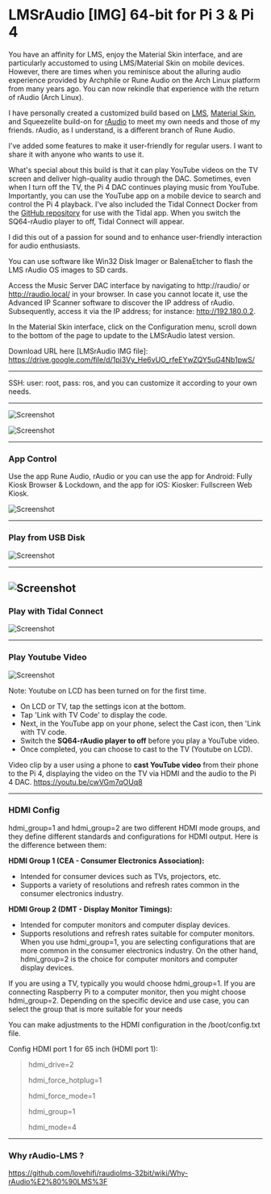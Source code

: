 # LMSrAudio [IMG] 64-bit for Pi 3 & Pi 4
You have an affinity for LMS, enjoy the Material Skin interface, and are particularly accustomed to using LMS/Material Skin on mobile devices. However, there are times when you reminisce about the alluring audio experience provided by Archphile or Rune Audio on the Arch Linux platform from many years ago. You can now rekindle that experience with the return of rAudio (Arch Linux).

I have personally created a customized build based on [LMS](https://forums.slimdevices.com/forum/user-forums/logitech-media-server), [Material Skin](https://github.com/CDrummond/lms-material), and Squeezelite build-on for [rAudio](https://github.com/rern/rAudio) to meet my own needs and those of my friends. rAudio, as I understand, is a different branch of Rune Audio.

I've added some features to make it user-friendly for regular users. I want to share it with anyone who wants to use it.

What's special about this build is that it can play YouTube videos on the TV screen and deliver high-quality audio through the DAC. Sometimes, even when I turn off the TV, the Pi 4 DAC continues playing music from YouTube. Importantly, you can use the YouTube app on a mobile device to search and control the Pi 4 playback. I've also included the Tidal Connect Docker from the [GitHub repository](https://github.com/GioF71/tidal-connect) for use with the Tidal app. When you switch the SQ64-rAudio player to off, Tidal Connect will appear.

I did this out of a passion for sound and to enhance user-friendly interaction for audio enthusiasts.

You can use software like Win32 Disk Imager or BalenaEtcher to flash the LMS rAudio OS images to SD cards.

Access the Music Server DAC interface by navigating to http://raudio/ or http://raudio.local/ in your browser. In case you cannot locate it, use the Advanced IP Scanner software to discover the IP address of rAudio. Subsequently, access it via the IP address; for instance: http://192.180.0.2.

In the Material Skin interface, click on the Configuration menu, scroll down to the bottom of the page to update to the LMSrAudio latest version.
>
Download URL here [LMSrAudio IMG file]:
https://drive.google.com/file/d/1pi3Vy_He6vUO_rfeEYwZQY5uG4Nb1pwS/
>
---------------------
>
SSH: user: root, pass: ros, and you can customize it according to your own needs.
>
---------------
![Screenshot](LMSrAudio-menu.png)

![Screenshot](LMSrAudioUI.png)
>
------------
>
### App Control
Use the app Rune Audio, rAudio or you can use the app for Android: Fully Kiosk Browser & Lockdown, and the app for iOS: Kiosker: Fullscreen Web Kiosk.
>
>
![Screenshot](https://raw.githubusercontent.com/lovehifi/addraudio/main/App_RuneAudio.jpg)
>
----------------
### Play from USB Disk
![Screenshot](https://raw.githubusercontent.com/lovehifi/addraudio/main/playonusb2.png)
>
--------
>
![Screenshot](https://raw.githubusercontent.com/lovehifi/addraudio/main/Eqfa12LMS.png)
--------
### Play with Tidal Connect
![Screenshot](https://raw.githubusercontent.com/lovehifi/addraudio/main/tidal-connect.jpg)
>
------------
>
### Play Youtube Video
>
![Screenshot](https://raw.githubusercontent.com/lovehifi/addraudio/main/play-ytube.png)

Note:
Youtube on LCD has been turned on for the first time.
- On LCD or TV, tap the settings icon at the bottom.
- Tap 'Link with TV Code' to display the code.
- Next, in the YouTube app on your phone, select the Cast icon, then 'Link with TV code.
- Switch the **SQ64-rAudio player to off** before you play a YouTube video.
- Once completed, you can choose to cast to the TV (Youtube on LCD).
>

Video clip by a user using a phone to **cast YouTube video** from their phone to the Pi 4, displaying the video on the TV via HDMI and the audio to the Pi 4 DAC.
https://youtu.be/cwVGm7qOUq8


------------
>
### HDMI Config
hdmi_group=1 and hdmi_group=2 are two different HDMI mode groups, and they define different standards and configurations for HDMI output. Here is the difference between them:

**HDMI Group 1 (CEA - Consumer Electronics Association):**

- Intended for consumer devices such as TVs, projectors, etc.
- Supports a variety of resolutions and refresh rates common in the consumer electronics industry.


**HDMI Group 2 (DMT - Display Monitor Timings):**

- Intended for computer monitors and computer display devices.
- Supports resolutions and refresh rates suitable for computer monitors.
When you use hdmi_group=1, you are selecting configurations that are more common in the consumer electronics industry. On the other hand, hdmi_group=2 is the choice for computer monitors and computer display devices.

If you are using a TV, typically you would choose hdmi_group=1. If you are connecting Raspberry Pi to a computer monitor, then you might choose hdmi_group=2. Depending on the specific device and use case, you can select the group that is more suitable for your needs
>
>
You can make adjustments to the HDMI configuration in the /boot/config.txt file.

>
Config HDMI port 1 for 65 inch (HDMI port 1):
>
> hdmi_drive=2
>
> hdmi_force_hotplug=1
>
> hdmi_force_mode=1
>
> hdmi_group=1
>
> hdmi_mode=4
>
--------------------

>
### Why rAudio-LMS ?
>
https://github.com/lovehifi/raudiolms-32bit/wiki/Why-rAudio%E2%80%90LMS%3F
>
